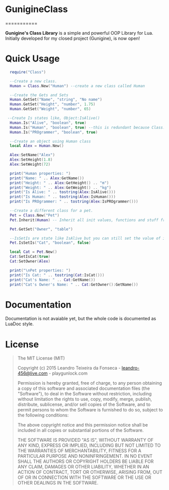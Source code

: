 # GunigineClass
===========

__Gunigine's Class Library__ is a simple and powerful OOP Library for Lua. Initially developed for my closed project (Gunigine), is now open!

Quick Usage
===========
```lua
  require("Class")

  --Create a new class.
  Human = Class.New("Human") --create a new class called Human

  --Create the Gets and Sets
  Human.GetSet("Name", "string", "No name")
  Human.GetSet("Height", "number", 1.75)
  Human.GetSet("Weight", "number", 65)

 --Create Is states like, Object:IsAlive()
  Human.Is("Alive", "boolean", true)
  Human.Is("Human", "boolean", true) --this is redundant because Class.New do that already.
  Human.Is("PROgrammer", "boolean", true)

  --Create an object using Human class
  local Alex = Human.New()

  Alex:SetName("Alex")
  Alex:SetHeight(1.8)
  Alex:SetWeight(72)

  print("Human properties: ")
  print("Name: " .. Alex:GetName())
  print("Height: " .. Alex:GetHeight() .. "m")
  print("Weight: " .. Alex:GetWeight() .. "kg")
  print("Is Alive: " .. tostring(Alex:IsAlive()))
  print("Is Human: " .. tostring(Alex:IsHuman()))
  print("Is PROgrammer: " .. tostring(Alex:IsPROgrammer()))

  --Create a different class for a pet.
  Pet = Class.New("Pet")
  Pet.Inherit(Human) -- Inherit all init values, functions and stuff from Human class.

  Pet.GetSet("Owner", "table")

  --IsSetIs are state like IsAlive but you can still set the value of it like SetIsAlive(false)
  Pet.IsSetIs("Cat", "boolean", false)

  local Cat = Pet.New()
  Cat:SetIsCat(true)
  Cat:SetOwner(Alex)

  print("\nPet properties: ")
  print("Is Cat: " .. tostring(Cat:IsCat()))
  print("Cat's Name: " .. Cat:GetName())
  print("Cat's Owner's Name: " .. Cat:GetOwner():GetName())
```

Documentation
===========
Documentation is not avaiable yet, but the whole code is documented as LuaDoc style.

License
===========
>The MIT License (MIT)
>
>Copyright (c) 2015 Leandro Teixeira da Fonseca - leandro-456@live.com - playgunlock.com
>
>Permission is hereby granted, free of charge, to any person obtaining a copy
>of this software and associated documentation files (the "Software"), to deal
>in the Software without restriction, including without limitation the rights
>to use, copy, modify, merge, publish, distribute, sublicense, and/or sell
>copies of the Software, and to permit persons to whom the Software is
>furnished to do so, subject to the following conditions:
>
>The above copyright notice and this permission notice shall be included in
>all copies or substantial portions of the Software.
>
>THE SOFTWARE IS PROVIDED "AS IS", WITHOUT WARRANTY OF ANY KIND, EXPRESS OR
>IMPLIED, INCLUDING BUT NOT LIMITED TO THE WARRANTIES OF MERCHANTABILITY,
>FITNESS FOR A PARTICULAR PURPOSE AND NONINFRINGEMENT. IN NO EVENT SHALL THE
>AUTHORS OR COPYRIGHT HOLDERS BE LIABLE FOR ANY CLAIM, DAMAGES OR OTHER
>LIABILITY, WHETHER IN AN ACTION OF CONTRACT, TORT OR OTHERWISE, ARISING FROM,
>OUT OF OR IN CONNECTION WITH THE SOFTWARE OR THE USE OR OTHER DEALINGS IN
>THE SOFTWARE.
